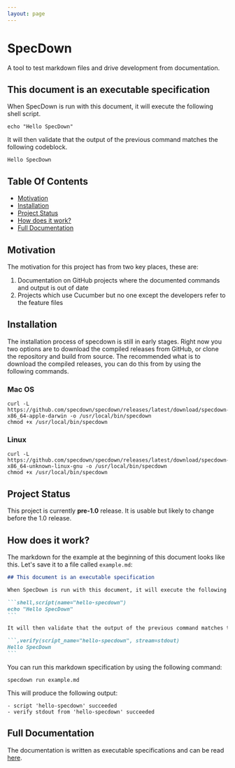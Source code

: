 ```yaml
---
layout: page
---
```

# SpecDown

A tool to test markdown files and drive development from documentation.

## This document is an executable specification

When SpecDown is run with this document, it will execute the following shell script.

``` shell
echo "Hello SpecDown"
```

It will then validate that the output of the previous command matches the following codeblock.

    Hello SpecDown

## Table Of Contents

  - [Motivation](#motivation)
  - [Installation](#installation)
  - [Project Status](#project-status)
  - [How does it work?](#how-does-it-work)
  - [Full Documentation](#full-documentation)

## Motivation

The motivation for this project has from two key places, these are:

1.  Documentation on GitHub projects where the documented commands and output is out of date
2.  Projects which use Cucumber but no one except the developers refer to the feature files

## Installation

The installation process of specdown is still in early stages.
Right now you two options are to download the compiled releases from GitHub, or clone the repository and build from source.
The recommended what is to download the compiled releases, you can do this from by using the following commands.

### Mac OS

``` shell
curl -L https://github.com/specdown/specdown/releases/latest/download/specdown-x86_64-apple-darwin -o /usr/local/bin/specdown
chmod +x /usr/local/bin/specdown
```

### Linux

``` shell
curl -L https://github.com/specdown/specdown/releases/latest/download/specdown-x86_64-unknown-linux-gnu -o /usr/local/bin/specdown
chmod +x /usr/local/bin/specdown
```

## Project Status

This project is currently **pre-1.0** release.
It is usable but likely to change before the 1.0 release.

## How does it work?

The markdown for the example at the beginning of this document looks like this.
Let's save it to a file called `example.md`:

```` markdown
## This document is an executable specification

When SpecDown is run with this document, it will execute the following shell script.

```shell,script(name="hello-specdown")
echo "Hello SpecDown"
```

It will then validate that the output of the previous command matches the following codeblock.

```,verify(script_name="hello-specdown", stream=stdout)
Hello SpecDown
```
````

You can run this markdown specification by using the following command:

``` shell
specdown run example.md
```

This will produce the following output:

``` text
- script 'hello-specdown' succeeded
- verify stdout from 'hello-specdown' succeeded
```

## Full Documentation

The documentation is written as executable specifications and can be read [here](./docs/index.md).

